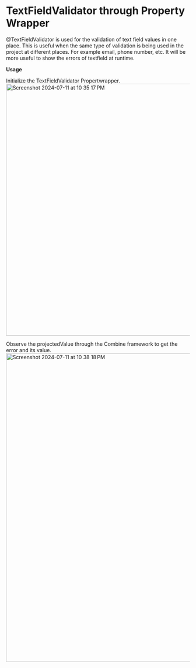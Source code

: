 # TextFieldValidator through Property Wrapper
@TextFieldValidator is used for the validation of text field values in one place. This is useful when the same type of validation is being used in the project at different places. For example email, phone number, etc. It will be more useful to show the errors of textfield at runtime. 

**Usage**

Initialize the TextFieldValidator Propertwrapper.  
<img width="689" alt="Screenshot 2024-07-11 at 10 35 17 PM" src="https://github.com/AshYadav1/TextFieldValidator/assets/28678312/71d1c4a6-f5b7-4abb-a61c-57dcb353aa3c">

Observe the projectedValue through the Combine framework to get the error and its value. 
<img width="844" alt="Screenshot 2024-07-11 at 10 38 18 PM" src="https://github.com/AshYadav1/TextFieldValidator/assets/28678312/e85d6ca0-f42a-44c2-b39a-c3e50fdff981">
